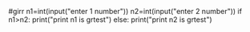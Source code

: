 #girr
n1=int(input("enter 1 number"))
n2=int(input("enter 2 number"))
if n1>n2:
      print("print n1 is grtest")
else:
     print("print n2 is grtest")
     
